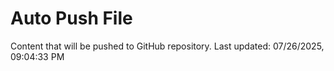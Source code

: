 # Auto Push File

Content that will be pushed to GitHub repository.
Last updated: 07/26/2025, 09:04:33 PM
